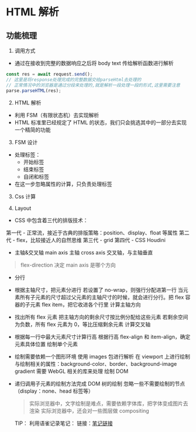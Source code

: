# HTML 解析

## 功能梳理

1. 调用方式

- 通过在接收到完整的数据响应之后将 body text 传给解析函数进行解析

```js
const res = await request.send();
// 这里是将response处理完成的完整数据交给parseHtml去处理的
// 正常情况中的浏览器是通过分段来处理的,就是解析一段处理一段的形式,这里需要注意
parse.parseHTML(res);
```

2. HTML 解析

- 利用 FSM（有限状态机）去实现解析
- HTML 标准里已经规定了 HTML 的状态，我们只会挑选其中的一部分去实现一个精简的功能

3. FSM 设计

- 处理标签：
  - 开始标签
  - 结束标签
  - 自闭和标签
- 在这一步忽略属性的计算，只负责处理标签

3. Css 计算

4. Layout

- CSS 中包含着三代的排版技术：

第一代 - 正常流，接近于古典的排版策略：position、display、float 等属性
第二代 - flex，比较接近人的自然思维
第三代 - grid
第四代 - CSS Houdini

- 主轴&交叉轴
  main axis 主轴
  cross axis 交叉轴，与主轴垂直

> flex-direction 决定 main axis 是哪个方向

- 分行

- 根据主轴尺寸，把元素分进行
  若设置了 no-wrap，则强行分配进第一行 当元素所有子元素的尺寸超过父元素的主轴尺寸的时候，就会进行分行。把 flex 容器的子元素 flex item，把它收进各个行里
  计算主轴方向

- 找出所有 flex 元素
  把主轴方向的剩余尺寸按比例分配给这些元素
  若剩余空间为负数，所有 flex 元素为 0，等比压缩剩余元素
  计算交叉轴

- 根据每一行中最大元素尺寸计算行高
  根据行高 flex-align 和 item-align，确定元素具体位置
  绘制单个元素

- 绘制需要依赖一个图形环境
  使用 images 包进行解析
  在 viewport 上进行绘制
  与绘制相关的属性：background-color、border、background-image
  gradient 需要 WebGL 相关的库来处理
  绘制 DOM

- 递归调用子元素的绘制方法完成 DOM 树的绘制
  忽略一些不需要绘制的节点（display：none、head 标签等）

  > 实际浏览器中，文字绘制是难点，需要依赖字体库，把字体变成图片去渲染
  > 实际浏览器中，还会对一些图层做 compositing

  TIP：
  利用语雀记录笔记：
  链接：[笔记链接](https://www.yuque.com/callmew/iu1ugt/csr8da)
